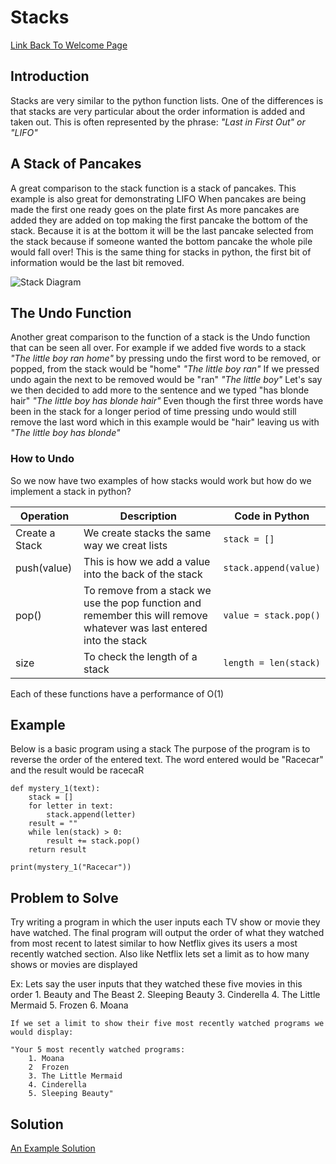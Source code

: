 # Stacks
[Link Back To Welcome Page](welcome.md)

## Introduction
Stacks are very similar to the python function lists.
One of the differences is that stacks are very particular
about the order information is added and taken out.
This is often represented by the phrase:
*"Last in First Out" or "LIFO"*

## A Stack of Pancakes
A great comparison to the stack function is a stack of pancakes.
This example is also great for demonstrating LIFO
When pancakes are being made the first one ready goes on the plate first
As more pancakes are added they are added on top making the first
pancake the bottom of the stack. Because it is at the bottom it will be 
the last pancake selected from the stack because if someone wanted the
bottom pancake the whole pile would fall over! This is the same thing 
for stacks in python, the first bit of information would be the
last bit removed.

![Stack Diagram](https://byui-cse.github.io/cse212-course/lesson03/pancake_stack.jpeg)

## The Undo Function

Another great comparison to the function of a stack is the Undo
function that can be seen all over. For example if we added five
words to a stack 
*"The little boy ran home"* 
by pressing undo the first word to be removed, or popped, from 
the stack would be "home" 
*"The little boy ran"*
If we pressed undo again the next to be removed would be 
"ran" 
*"The little boy"*
Let's say we then decided to add more to the sentence and
we typed "has blonde hair"
*"The little boy has blonde hair"*
Even though the first three words have been in the stack for
a longer period of time pressing undo would still remove the last word
which in this example would be "hair" leaving us with
*"The little boy has blonde"*

### How to Undo
So we now have two examples of how stacks would work but how do
we implement a stack in python?

Operation | Description | Code in Python 
--------- | ----------- | ----------------
Create a Stack | We create stacks the same way we creat lists | ``` stack = [] ```
push(value) | This is how we add a value into the back of the stack | ``` stack.append(value) ```
pop() | To remove from a stack we use the pop function and remember this will remove whatever was last entered into the stack | ``` value = stack.pop() ```
size | To check the length of a stack | ``` length = len(stack) ```

Each of these functions have a performance of O(1)


## Example
Below is a basic program using a stack
The purpose of the program is to reverse the order of the entered
text. The word entered would be "Racecar" and the result would be racecaR

    def mystery_1(text):
        stack = []
        for letter in text:
            stack.append(letter)
        result = ""
        while len(stack) > 0:
            result += stack.pop()
        return result

    print(mystery_1("Racecar"))

## Problem to Solve
Try writing a program in which the user inputs each TV show or movie
they have watched. The final program will output the order of what they
watched from most recent to latest similar to how Netflix gives its users 
a most recently watched section.
Also like Netflix lets set a limit as to how many shows or movies are displayed

Ex: Lets say the user inputs that they watched these five movies in this order
    1. Beauty and The Beast
    2. Sleeping Beauty
    3. Cinderella
    4. The Little Mermaid
    5. Frozen
    6. Moana

    If we set a limit to show their five most recently watched programs we would display:

    "Your 5 most recently watched programs:
        1. Moana
        2  Frozen
        3. The Little Mermaid
        4. Cinderella
        5. Sleeping Beauty"


## Solution
[An Example Solution](solution1.py)